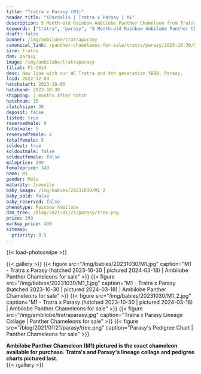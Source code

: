 ```yaml
---
title: "Tratra x Parasy (M1)"
header_title: "iPardalis | Tratra x Parasy | M1"
description: 5 Month-old Rainbow Ambilobe Panther Chameleon from Tratra and Parasy. New line with our WC Tratra and 4th generation YBBB, Parasy. We've included sire and dam dendrograms if available, but you can view our Tratra or Parasy breeder pages for more information.
keywords: ["tratra", "parasy", "5 Month-old Rainbow Ambilobe Panther Chameleon", "baby chameleons for sale", "buy panther chameleon", "panther for sale", "ambilobe panther chameleons for sale", "ambilobe panther chameleon for sale"]
draft: false
banner: /img/ambilobe/tratraparasy
canonical_link: /panther-chameleons-for-sale/tratra/parasy/2023-10-30/M1/
sire: tratra
dam: parasy
image: /img/ambilobe/tratraparasy
filial: F1-CG14
desc: New line with our WC Tratra and 4th generation YBBB, Parasy.
laid: 2022-12-04
hatchstart: 2023-10-06
hatchend: 2023-10-30
shipping: 3 months after hatch
hatchnum: 15
clutchsize: 30
deposit: false
listed: true
reservedmale: 0
totalmale: 5
reservedfemale: 0
totalfemale: 5
soldout: true
soldoutmale: false
soldoutfemale: false
maleprice: 399
femaleprice: 349
name: M1
gender: Male
maturity: Juvenile
baby_image: /img/babies/20231030/M1_2
baby_sold: false
baby_reserved: false
phenotype: Rainbow Ambilobe
dam_tree: /blog/2021/01/21/parasy/tree.png
price: 399
markup_price: 499
sitemap: 
  priority: 0.5
---
```


{{< load-photoswipe >}}

{{< gallery >}}
  {{< figure src="/img/babies/20231030/M1.jpg" caption="M1 - Tratra x Parasy (hatched 2023-10-30 | pictured 2024-03-18) | Ambilobe Panther Chameleons for sale" >}}
  {{< figure src="/img/babies/20231030/M1_1.jpg" caption="M1 - Tratra x Parasy (hatched 2023-10-30 | pictured 2024-03-18) | Ambilobe Panther Chameleons for sale" >}}
  {{< figure src="/img/babies/20231030/M1_2.jpg" caption="M1 - Tratra x Parasy (hatched 2023-10-30 | pictured 2024-03-18) | Ambilobe Panther Chameleons for sale" >}}
  {{< figure src="/img/ambilobe/tratraparasy.jpg" caption="Tratra x Parasy Lineage Collage | Panther Chameleons for sale" >}}
  {{< figure src="/blog/2021/01/21/parasy/tree.png" caption="Parasy's Pedigree Chart | Panther Chameleons for sale" >}}
  <figcaption itemprop="description"><strong>Ambilobe Panther Chameleon (M1) pictured is the exact chameleon available for purchase. Tratra's and Parasy's lineage collage and pedigree charts pictured last.</strong></figcaption>
{{< /gallery >}}
